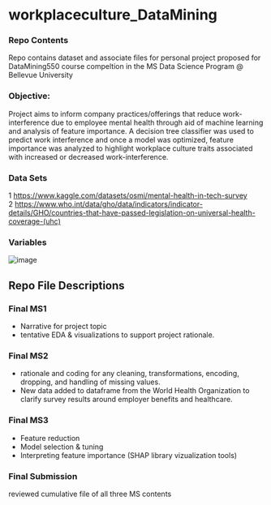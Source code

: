 # workplaceculture_DataMining  

### Repo Contents
Repo contains dataset and associate files for personal project proposed for DataMining550 course compeltion in the MS Data Science Program @ Bellevue University  

### Objective: 
Project aims to inform company practices/offerings that reduce work-interference due to employee mental health through aid of machine learning and analysis of feature importance. A decision tree classifier was used to predict work interference and once a model was optimized, feature importance was analyzed to highlight workplace culture traits associated with increased or decreased work-interference.  

### Data Sets
1 https://www.kaggle.com/datasets/osmi/mental-health-in-tech-survey  
2 https://www.who.int/data/gho/data/indicators/indicator-details/GHO/countries-that-have-passed-legislation-on-universal-health-coverage-(uhc)

### Variables
![image](https://user-images.githubusercontent.com/80646791/222942606-5922acc9-bed3-4661-a856-16aceef2fd9b.png)


## Repo File Descriptions
### Final MS1 
* Narrative for project topic
* tentative EDA & visualizations to support project rationale.

### Final MS2
* rationale and coding for any cleaning, transformations, encoding, dropping, and handling of missing values. 
* New data added to dataframe from the World Health Organization to clarify survey results around employer benefits and healthcare. 

### Final MS3
* Feature reduction
* Model selection & tuning
* Interpreting feature importance (SHAP library vizualization tools)

### Final Submission
reviewed cumulative file of all three MS contents


